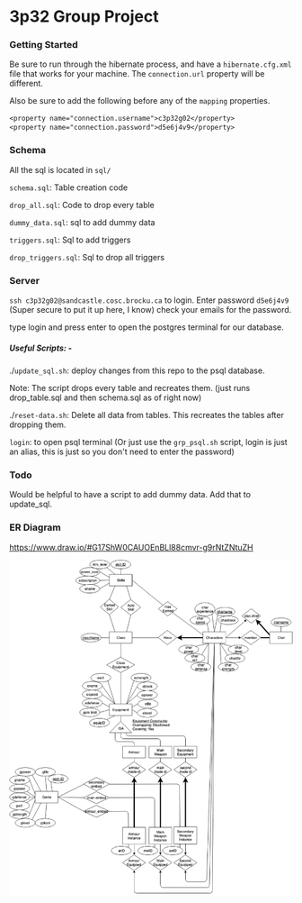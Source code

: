 # 3p32 Group Project

### Getting Started
Be sure to run through the hibernate process, and have a `hibernate.cfg.xml` file that works for your machine. The `connection.url` property will be different.

Also be sure to add the following before any of the `mapping` properties.
```
<property name="connection.username">c3p32g02</property>
<property name="connection.password">d5e6j4v9</property>
```

### Schema

All the sql is located in `sql/`

`schema.sql`: Table creation code

`drop_all.sql`: Code to drop every table

`dummy_data.sql`: sql to add dummy data

`triggers.sql`: Sql to add triggers

`drop_triggers.sql`: Sql to drop all triggers

### Server

`ssh c3p32g02@sandcastle.cosc.brocku.ca` to login. Enter password `d5e6j4v9` (Super secure to put it up here, I know) check your emails for the password.

type login and press enter to open the postgres terminal for our database.

##### Useful Scripts: -

./`update_sql.sh`: deploy changes from this repo to the psql database. 

Note: The script drops every table and recreates them. (just runs drop_table.sql and then schema.sql as of right now)

./`reset-data.sh`: Delete all data from tables. This recreates the tables after dropping them.

`login`: to open psql terminal (Or just use the `grp_psql.sh` script, login is just an alias, this is just so you don't need to enter the password)


### Todo

Would be helpful to have a script to add dummy data. Add that to update_sql.

### ER Diagram
https://www.draw.io/#G17ShW0CAUOEnBLl88cmvr-g9rNtZNtuZH

![ER diagram](media/ER.png)
